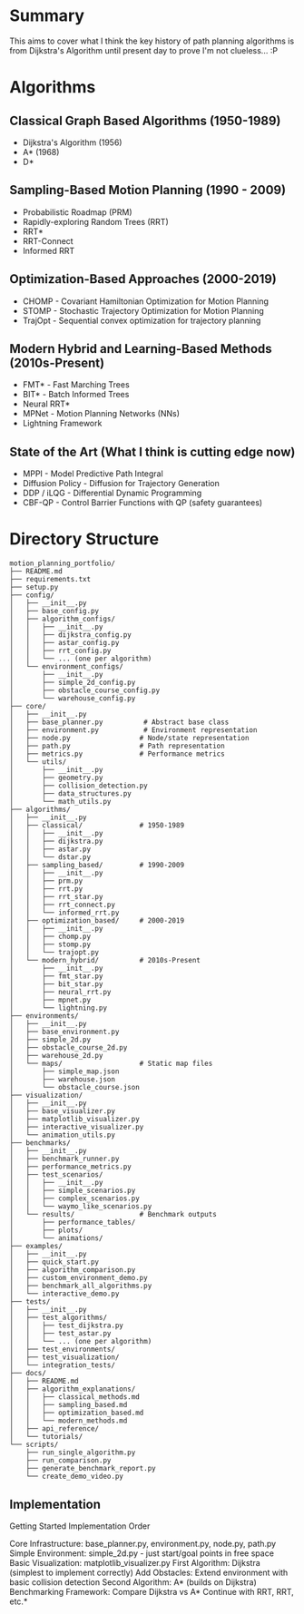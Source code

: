# Summary

This aims to cover what I think the key history of path planning algorithms is from Dijkstra's Algorithm until present day to prove I'm not clueless... :P

# Algorithms
## Classical Graph Based Algorithms (1950-1989)
- Dijkstra's Algorithm (1956)
- A* (1968)
- D*

## Sampling-Based Motion Planning (1990 - 2009)
- Probabilistic Roadmap (PRM)
- Rapidly-exploring Random Trees (RRT)
- RRT*
- RRT-Connect
- Informed RRT

## Optimization-Based Approaches (2000-2019)
- CHOMP - Covariant Hamiltonian Optimization for Motion Planning
- STOMP - Stochastic Trajectory Optimization for Motion Planning
- TrajOpt - Sequential convex optimization for trajectory planning

## Modern Hybrid and Learning-Based Methods (2010s-Present)
- FMT* - Fast Marching Trees
- BIT* - Batch Informed Trees
- Neural RRT*
- MPNet - Motion Planning Networks (NNs)
- Lightning Framework

## State of the Art (What I think is cutting edge now)
- MPPI - Model Predictive Path Integral
- Diffusion Policy - Diffusion for Trajectory Generation
- DDP / iLQG - Differential Dynamic Programming
- CBF-QP - Control Barrier Functions with QP (safety guarantees)


# Directory Structure
```
motion_planning_portfolio/
├── README.md
├── requirements.txt
├── setup.py
├── config/
│   ├── __init__.py
│   ├── base_config.py
│   ├── algorithm_configs/
│   │   ├── __init__.py
│   │   ├── dijkstra_config.py
│   │   ├── astar_config.py
│   │   ├── rrt_config.py
│   │   └── ... (one per algorithm)
│   └── environment_configs/
│       ├── __init__.py
│       ├── simple_2d_config.py
│       ├── obstacle_course_config.py
│       └── warehouse_config.py
├── core/
│   ├── __init__.py
│   ├── base_planner.py          # Abstract base class
│   ├── environment.py           # Environment representation
│   ├── node.py                 # Node/state representation
│   ├── path.py                 # Path representation
│   ├── metrics.py              # Performance metrics
│   └── utils/
│       ├── __init__.py
│       ├── geometry.py
│       ├── collision_detection.py
│       ├── data_structures.py
│       └── math_utils.py
├── algorithms/
│   ├── __init__.py
│   ├── classical/              # 1950-1989
│   │   ├── __init__.py
│   │   ├── dijkstra.py
│   │   ├── astar.py
│   │   └── dstar.py
│   ├── sampling_based/         # 1990-2009
│   │   ├── __init__.py
│   │   ├── prm.py
│   │   ├── rrt.py
│   │   ├── rrt_star.py
│   │   ├── rrt_connect.py
│   │   └── informed_rrt.py
│   ├── optimization_based/     # 2000-2019
│   │   ├── __init__.py
│   │   ├── chomp.py
│   │   ├── stomp.py
│   │   └── trajopt.py
│   └── modern_hybrid/          # 2010s-Present
│       ├── __init__.py
│       ├── fmt_star.py
│       ├── bit_star.py
│       ├── neural_rrt.py
│       ├── mpnet.py
│       └── lightning.py
├── environments/
│   ├── __init__.py
│   ├── base_environment.py
│   ├── simple_2d.py
│   ├── obstacle_course_2d.py
│   ├── warehouse_2d.py
│   └── maps/                   # Static map files
│       ├── simple_map.json
│       ├── warehouse.json
│       └── obstacle_course.json
├── visualization/
│   ├── __init__.py
│   ├── base_visualizer.py
│   ├── matplotlib_visualizer.py
│   ├── interactive_visualizer.py
│   └── animation_utils.py
├── benchmarks/
│   ├── __init__.py
│   ├── benchmark_runner.py
│   ├── performance_metrics.py
│   ├── test_scenarios/
│   │   ├── __init__.py
│   │   ├── simple_scenarios.py
│   │   ├── complex_scenarios.py
│   │   └── waymo_like_scenarios.py
│   └── results/                # Benchmark outputs
│       ├── performance_tables/
│       ├── plots/
│       └── animations/
├── examples/
│   ├── __init__.py
│   ├── quick_start.py
│   ├── algorithm_comparison.py
│   ├── custom_environment_demo.py
│   ├── benchmark_all_algorithms.py
│   └── interactive_demo.py
├── tests/
│   ├── __init__.py
│   ├── test_algorithms/
│   │   ├── test_dijkstra.py
│   │   ├── test_astar.py
│   │   └── ... (one per algorithm)
│   ├── test_environments/
│   ├── test_visualization/
│   └── integration_tests/
├── docs/
│   ├── README.md
│   ├── algorithm_explanations/
│   │   ├── classical_methods.md
│   │   ├── sampling_based.md
│   │   ├── optimization_based.md
│   │   └── modern_methods.md
│   ├── api_reference/
│   └── tutorials/
└── scripts/
    ├── run_single_algorithm.py
    ├── run_comparison.py
    ├── generate_benchmark_report.py
    └── create_demo_video.py    
```


## Implementation 

Getting Started Implementation Order

Core Infrastructure: base_planner.py, environment.py, node.py, path.py
Simple Environment: simple_2d.py - just start/goal points in free space
Basic Visualization: matplotlib_visualizer.py
First Algorithm: Dijkstra (simplest to implement correctly)
Add Obstacles: Extend environment with basic collision detection
Second Algorithm: A* (builds on Dijkstra)
Benchmarking Framework: Compare Dijkstra vs A*
Continue with RRT, RRT, etc.*


